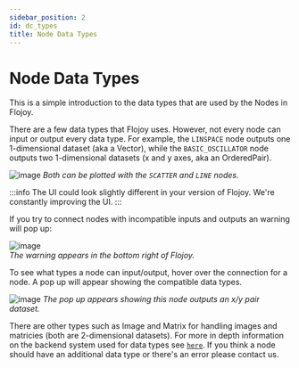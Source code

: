 ```yaml
---
sidebar_position: 2
id: dc_types
title: Node Data Types
---
```


# Node Data Types

This is a simple introduction to the data types that are used by the Nodes in Flojoy.

There are a few data types that Flojoy uses. However, not every node can input or output every data type. For example, the `LINSPACE` node outputs one 1-dimensional dataset (aka a Vector), while the `BASIC_OSCILLATOR` node outputs two 1-dimensional datasets (x and y axes, aka an OrderedPair).

![image](/img/introduction/dtypes1.png)
*Both can be plotted with the `SCATTER` and `LINE` nodes.*

:::info
The UI could look slightly different in your version of Flojoy. We're constantly improving the UI.
:::

If you try to connect nodes with incompatible inputs and outputs an warning will pop up:

![image](/img/introduction/dtypes_warning.png)
*<br/>The warning appears in the bottom right of Flojoy.*

To see what types a node can input/output, hover over the connection for a node. A pop up will appear showing the compatible data types.

![image](/img/introduction/dtypes2.png)
*The pop up appears showing this node outputs an x/y pair dataset.*

There are other types such as Image and Matrix for handling images and matricies (both are 2-dimensional datasets). For more in depth information on the backend system used for data types see [`here`](/custom-nodes/data-container/). If you think a node should have an additional data type or there's an error please contact us.
